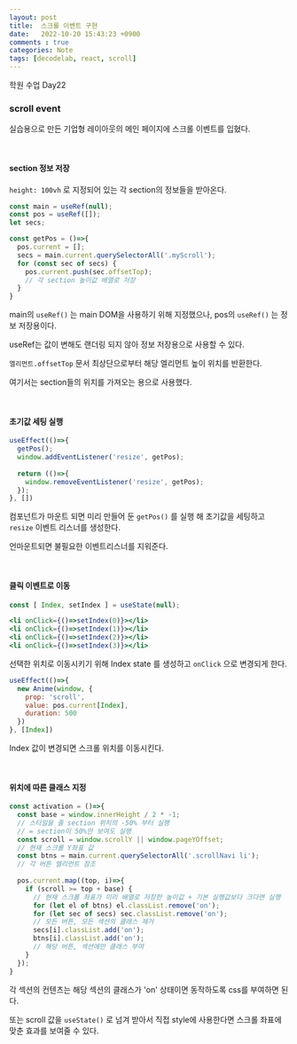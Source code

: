 ```yaml
---
layout: post
title:  스크롤 이벤트 구현
date:   2022-10-20 15:43:23 +0900
comments : true
categories: Note
tags: [decodelab, react, scroll]
---
```


학원 수업 Day22

### scroll event

실습용으로 만든 기업형 레이아웃의 메인 페이지에 스크롤 이벤트를 입혔다.

<br>

#### section 정보 저장

`height: 100vh` 로 지정되어 있는 각 section의 정보들을 받아온다.

```javascript
const main = useRef(null);
const pos = useRef([]);
let secs;

const getPos = ()=>{
  pos.current = [];
  secs = main.current.querySelectorAll('.myScroll');
  for (const sec of secs) {
    pos.current.push(sec.offsetTop);
    // 각 section 높이값 배열로 저장
  }
}
```

main의 `useRef()` 는 main DOM을 사용하기 위해 지정했으나, pos의 `useRef()` 는 정보 저장용이다.

useRef는 값이 변해도 랜더링 되지 않아 정보 저장용으로 사용할 수 있다.

`엘리먼트.offsetTop` 문서 최상단으로부터 해당 엘리먼트 높이 위치를 반환한다.

여기서는 section들의 위치를 가져오는 용으로 사용했다.

<br>

#### 초기값 세팅 실행

```javascript
useEffect(()=>{
  getPos();
  window.addEventListener('resize', getPos);
  
  return (()=>{
    window.removeEventListener('resize', getPos);
  });
}, [])
```

컴포넌트가 마운트 되면 미리 만들어 둔 `getPos()` 를 실행 해 초기값을 세팅하고 `resize` 이벤트 리스너를 생성한다.

언마운트되면 불필요한 이벤트리스너를 지워준다.

<br>

#### 클릭 이벤트로 이동

```javascript
const [ Index, setIndex ] = useState(null);
```

```jsx
<li onClick={()=>setIndex(0)}></li>
<li onClick={()=>setIndex(1)}></li>
<li onClick={()=>setIndex(2)}></li>
<li onClick={()=>setIndex(3)}></li>
```

선택한 위치로 이동시키기 위해 Index state 를 생성하고 `onClick` 으로 변경되게 한다.

```javascript
useEffect(()=>{
  new Anime(window, {
    prop: 'scroll',
    value: pos.current[Index],
    duration: 500
  })
}, [Index])
```

Index 값이 변경되면 스크롤 위치를 이동시킨다.

<br>

#### 위치에 따른 클래스 지정

```javascript
const activation = ()=>{
  const base = window.innerHeight / 2 * -1;
  // 스타일을 줄 section 위치의 -50% 부터 실행
  // = section이 50%만 보여도 실행 
  const scroll = window.scrollY || window.pageYOffset;
  // 현재 스크롤 Y좌표 값
  const btns = main.current.querySelectorAll('.scrollNavi li');
  // 각 버튼 엘리먼트 참조
  
  pos.current.map((top, i)=>{
    if (scroll >= top + base) {
      // 현재 스크롤 좌표가 미리 배열로 저장한 높이값 + 기본 실행값보다 크다면 실행
      for (let el of btns) el.classList.remove('on');
      for (let sec of secs) sec.classList.remove('on');
      // 모든 버튼, 모든 섹션의 클래스 제거
      secs[i].classList.add('on');
      btns[i].classList.add('on');
      // 해당 버튼, 섹션에만 클래스 부여
    }
  });
}
```

각 섹션의 컨텐츠는 해당 섹션의 클래스가 'on' 상태이면 동작하도록 css를 부여하면 된다.

또는 scroll 값을 `useState()` 로 넘겨 받아서 직접 style에 사용한다면 스크롤 좌표에 맞춘 효과를 보여줄 수 있다.

<br>

